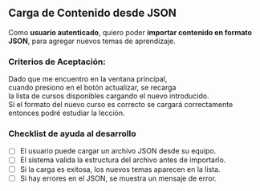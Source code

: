 ## Carga de Contenido desde JSON

Como **usuario autenticado**, quiero poder **importar contenido en formato JSON**, para agregar nuevos temas de aprendizaje.

### Criterios de Aceptación:

Dado que me encuentro en la ventana principal,  
cuando presiono en el botón actualizar, se recarga  
la lista de cursos disponibles cargando el nuevo introducido.  
Si el formato del nuevo curso es correcto se cargará correctamente  
entonces podré estudiar la lección.

### Checklist de ayuda al desarrollo

- [ ] El usuario puede cargar un archivo JSON desde su equipo.
- [ ] El sistema valida la estructura del archivo antes de importarlo.
- [ ] Si la carga es exitosa, los nuevos temas aparecen en la lista.
- [ ] Si hay errores en el JSON, se muestra un mensaje de error.
